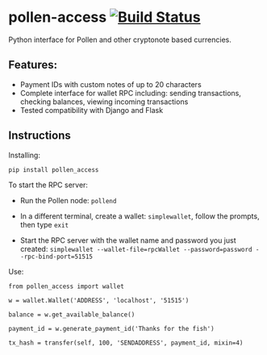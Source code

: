# pollen-access [![Build Status](https://travis-ci.org/pollen-coin/pollen_access.svg?branch=master)](https://travis-ci.org/pollen-coin/pollen_access)
Python interface for Pollen and other cryptonote based currencies.

## Features:
- Payment IDs with custom notes of up to 20 characters
- Complete interface for wallet RPC including: sending transactions, checking balances, viewing incoming transactions
- Tested compatibility with Django and Flask

## Instructions
Installing:

`pip install pollen_access`

To start the RPC server:

- Run the Pollen node: `pollend`

- In a different terminal, create a wallet: `simplewallet`, follow the prompts, then type `exit`

- Start the RPC server with the wallet name and password you just created: `simplewallet --wallet-file=rpcWallet --password=password --rpc-bind-port=51515`

Use:

`from pollen_access import wallet`

`w = wallet.Wallet('ADDRESS', 'localhost', '51515')`

`balance = w.get_available_balance()`

`payment_id = w.generate_payment_id('Thanks for the fish')`

`tx_hash = transfer(self, 100, 'SENDADDRESS', payment_id, mixin=4)`